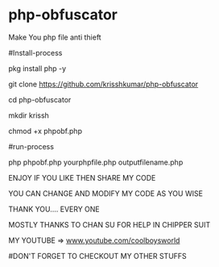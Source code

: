 # php-obfuscator

Make You php file anti thieft

#Install-process

pkg install php -y

git clone https://github.com/krisshkumar/php-obfuscator

cd php-obfuscator

mkdir krissh

chmod +x phpobf.php

#run-process

php phpobf.php yourphpfile.php outputfilename.php


ENJOY IF YOU LIKE THEN SHARE MY CODE 

YOU CAN CHANGE AND MODIFY MY CODE AS YOU WISE

THANK YOU.... EVERY ONE 

MOSTLY THANKS TO CHAN SU FOR HELP IN CHIPPER SUIT

MY YOUTUBE => www.youtube.com/coolboysworld

#DON'T FORGET TO CHECKOUT MY OTHER STUFFS
